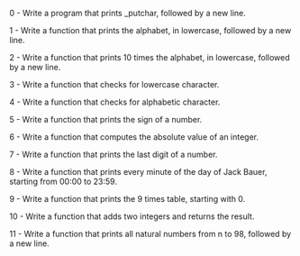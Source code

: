 0 - Write a program that prints _putchar, followed by a new line. 

1 - Write a function that prints the alphabet, in lowercase, followed by a new line. 

2 - Write a function that prints 10 times the alphabet, in lowercase, followed by a new line. 

3 - Write a function that checks for lowercase character. 

4 - Write a function that checks for alphabetic character. 

5 - Write a function that prints the sign of a number. 

6 - Write a function that computes the absolute value of an integer. 

7 - Write a function that prints the last digit of a number. 

8 - Write a function that prints every minute of the day of Jack Bauer, starting from 00:00 to 23:59. 

9 - Write a function that prints the 9 times table, starting with 0. 

10 - Write a function that adds two integers and returns the result. 

11 - Write a function that prints all natural numbers from n to 98, followed by a new line.
